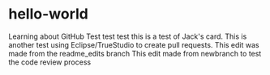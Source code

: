 # hello-world
Learning about GitHub
Test test test this is a test of Jack's card.
This is another test using Eclipse/TrueStudio to create pull requests.
This edit was made from the readme_edits branch
This edit made from newbranch to test the code review process